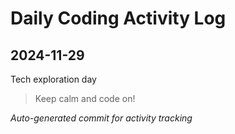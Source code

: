 # Daily Coding Activity Log

## 2024-11-29

Tech exploration day

> Keep calm and code on!

*Auto-generated commit for activity tracking*
